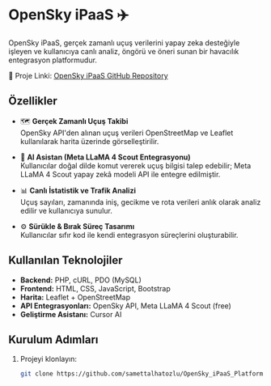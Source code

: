 # OpenSky iPaaS ✈️

OpenSky iPaaS, gerçek zamanlı uçuş verilerini yapay zeka desteğiyle işleyen ve kullanıcıya canlı analiz, öngörü ve öneri sunan bir havacılık entegrasyon platformudur.

🔗 Proje Linki: [OpenSky iPaaS GitHub Repository](https://github.com/samettalhatozlu/OpenSky_iPaaS_Platform)

## Özellikler

- 🗺️ **Gerçek Zamanlı Uçuş Takibi**  
  OpenSky API'den alınan uçuş verileri OpenStreetMap ve Leaflet kullanılarak harita üzerinde görselleştirilir.

- 🧠 **AI Asistan (Meta LLaMA 4 Scout Entegrasyonu)**  
  Kullanıcılar doğal dilde komut vererek uçuş bilgisi talep edebilir; Meta LLaMA 4 Scout yapay zekâ modeli API ile entegre edilmiştir.

- 📊 **Canlı İstatistik ve Trafik Analizi**  
  Uçuş sayıları, zamanında iniş, gecikme ve rota verileri anlık olarak analiz edilir ve kullanıcıya sunulur.

- ⚙️ **Sürükle & Bırak Süreç Tasarımı**  
  Kullanıcılar sıfır kod ile kendi entegrasyon süreçlerini oluşturabilir.

## Kullanılan Teknolojiler

- **Backend:** PHP, cURL, PDO (MySQL)
- **Frontend:** HTML, CSS, JavaScript, Bootstrap
- **Harita:** Leaflet + OpenStreetMap
- **API Entegrasyonları:** OpenSky API, Meta LLaMA 4 Scout (free)
- **Geliştirme Asistanı:** Cursor AI

## Kurulum Adımları

1. Projeyi klonlayın:
   ```bash
   git clone https://github.com/samettalhatozlu/OpenSky_iPaaS_Platform.git
